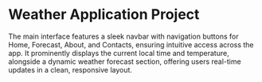 # Weather Application Project

The main interface features a sleek navbar with navigation buttons for Home, Forecast, About, and Contacts, ensuring intuitive access across the app.
It prominently displays the current local time and temperature, alongside a dynamic weather forecast section, offering users real-time updates in a clean, responsive layout.


